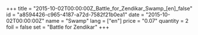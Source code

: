 +++
title = "2015-10-02T00:00:00Z_Battle_for_Zendikar_Swamp_[en]_false"
id = "a8594426-c965-4187-a72d-7582f21b0ea1"
date = "2015-10-02T00:00:00Z"
name = "Swamp"
lang = ["en"]
price = "0.07"
quantity = 2
foil = false
set = "Battle for Zendikar"
+++
